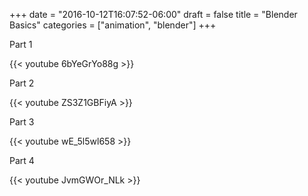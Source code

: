 +++
date = "2016-10-12T16:07:52-06:00"
draft = false
title = "Blender Basics"
categories = ["animation", "blender"]
+++

Part 1

{{< youtube 6bYeGrYo88g >}}


Part 2

{{< youtube ZS3Z1GBFiyA >}}


Part 3 

{{< youtube wE_5l5wl658 >}}


Part 4

{{< youtube JvmGWOr_NLk >}}
